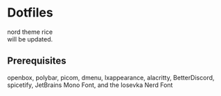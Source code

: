 # Dotfiles

nord theme rice\
will be updated.

## Prerequisites
openbox, polybar, picom, dmenu, lxappearance, alacritty, BetterDiscord, spicetify, JetBrains Mono Font, and the Iosevka Nerd Font
